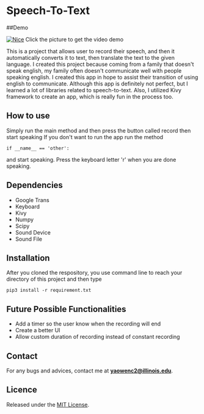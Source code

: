 # Speech-To-Text

##Demo

[![Nice](https://img.youtube.com/vi/6ggAcNcVgtU/0.jpg)](https://www.youtube.com/watch?v=6ggAcNcVgtU)
Click the picture to get the video demo


This is a project that allows user to record their speech, and then it 
automatically converts it to text, then translate the text to the given language.
I created this project because coming from a family that doesn't speak english, my family often doesn't 
communicate well with people speaking english. I created this app in hope to assist their transition
of using english to communicate. Although this app is definitely not perfect, but I learned a lot of
libraries related to speech-to-text. Also, I utilized Kivy framework to create an app, which is really fun 
in the process too.

## How to use
Simply run the main method and then press the button called record then start speaking
If you don't want to run the app run the method 
```console
if __name__ == 'other':
```
and start speaking. Press the keyboard letter 'r' when you are done speaking.


## **Dependencies**
* Google Trans
* Keyboard
* Kivy
* Numpy
* Scipy
* Sound Device
* Sound File

## **Installation**
After you cloned the respository, you use command line to reach your 
directory of this project and then type
```console
pip3 install -r requirement.txt
```



## **Future Possible Functionalities**
* Add a timer so the user know when the recording will end
* Create a better UI 
* Allow custom duration of recording instead of constant recording


## **Contact**
For any bugs and advices, contact me at
**yaowenc2@illinois.edu**.

## **Licence**
Released under the [MIT License](https://github.com/jonschlinkert/update-copyright/blob/master/LICENSE).
